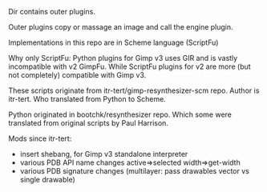 Dir contains outer plugins.

Outer plugins copy or massage an image and call the engine plugin.

Implementations in this repo are in Scheme language (ScriptFu)

Why only ScriptFu:
Python plugins for Gimp v3 uses GIR and is vastly incompatible with v2 GimpFu.
While ScriptFu plugins for v2 are more (but not completely) compatible with Gimp v3.

These scripts originate from itr-tert/gimp-resynthesizer-scm repo.
Author is itr-tert.
Who translated from Python to Scheme.

Python originated in bootchk/resynthesizer repo.
Which some were translated from original scripts by Paul Harrison.

Mods since itr-tert:
   - insert shebang, for Gimp v3 standalone interpreter
   - various PDB API name changes
       active=>selected
       width=>get-width
   - various PDB signature changes
      (multilayer: pass drawables vector vs single drawable)

